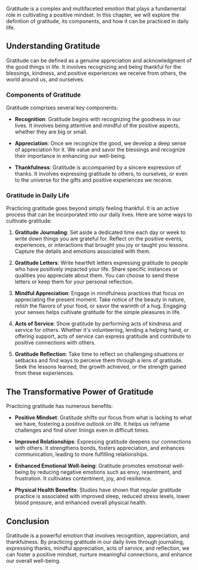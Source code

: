 
Gratitude is a complex and multifaceted emotion that plays a fundamental role in cultivating a positive mindset. In this chapter, we will explore the definition of gratitude, its components, and how it can be practiced in daily life.

Understanding Gratitude
-----------------------

Gratitude can be defined as a genuine appreciation and acknowledgment of the good things in life. It involves recognizing and being thankful for the blessings, kindness, and positive experiences we receive from others, the world around us, and ourselves.

### Components of Gratitude

Gratitude comprises several key components:

* **Recognition**: Gratitude begins with recognizing the goodness in our lives. It involves being attentive and mindful of the positive aspects, whether they are big or small.

* **Appreciation**: Once we recognize the good, we develop a deep sense of appreciation for it. We value and savor the blessings and recognize their importance in enhancing our well-being.

* **Thankfulness**: Gratitude is accompanied by a sincere expression of thanks. It involves expressing gratitude to others, to ourselves, or even to the universe for the gifts and positive experiences we receive.

### Gratitude in Daily Life

Practicing gratitude goes beyond simply feeling thankful. It is an active process that can be incorporated into our daily lives. Here are some ways to cultivate gratitude:

1. **Gratitude Journaling**: Set aside a dedicated time each day or week to write down things you are grateful for. Reflect on the positive events, experiences, or interactions that brought you joy or taught you lessons. Capture the details and emotions associated with them.

2. **Gratitude Letters**: Write heartfelt letters expressing gratitude to people who have positively impacted your life. Share specific instances or qualities you appreciate about them. You can choose to send these letters or keep them for your personal reflection.

3. **Mindful Appreciation**: Engage in mindfulness practices that focus on appreciating the present moment. Take notice of the beauty in nature, relish the flavors of your food, or savor the warmth of a hug. Engaging your senses helps cultivate gratitude for the simple pleasures in life.

4. **Acts of Service**: Show gratitude by performing acts of kindness and service for others. Whether it's volunteering, lending a helping hand, or offering support, acts of service can express gratitude and contribute to positive connections with others.

5. **Gratitude Reflection**: Take time to reflect on challenging situations or setbacks and find ways to perceive them through a lens of gratitude. Seek the lessons learned, the growth achieved, or the strength gained from these experiences.

The Transformative Power of Gratitude
-------------------------------------

Practicing gratitude has numerous benefits:

* **Positive Mindset**: Gratitude shifts our focus from what is lacking to what we have, fostering a positive outlook on life. It helps us reframe challenges and find silver linings even in difficult times.

* **Improved Relationships**: Expressing gratitude deepens our connections with others. It strengthens bonds, fosters appreciation, and enhances communication, leading to more fulfilling relationships.

* **Enhanced Emotional Well-being**: Gratitude promotes emotional well-being by reducing negative emotions such as envy, resentment, and frustration. It cultivates contentment, joy, and resilience.

* **Physical Health Benefits**: Studies have shown that regular gratitude practice is associated with improved sleep, reduced stress levels, lower blood pressure, and enhanced overall physical health.

Conclusion
----------

Gratitude is a powerful emotion that involves recognition, appreciation, and thankfulness. By practicing gratitude in our daily lives through journaling, expressing thanks, mindful appreciation, acts of service, and reflection, we can foster a positive mindset, nurture meaningful connections, and enhance our overall well-being.
